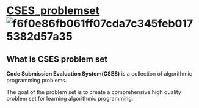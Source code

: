 # [CSES_problemset](https://cses.fi/problemset/list/)        ![f6f0e86fb061ff07cda7c345feb0175382d57a35](https://user-images.githubusercontent.com/99830416/186163318-d6f20067-038f-4bbb-803d-9d2d92b702bb.png)

## What is **CSES problem set**
**Code Submission Evaluation System(CSES)** is a collection of algorithmic programming problems.

The goal of the problem set is to create a comprehensive high quality problem set for learning algorithmic programming. 


